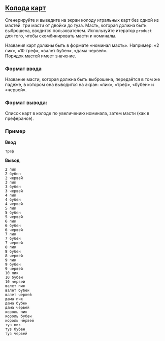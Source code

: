 ## [Колода карт](../../../solutions/3.4/34_f.py)

Сгенерируйте и выведите на экран колоду игральных карт без одной из мастей: три масти от двойки до туза. Масть, которая должна быть выброшена, вводится пользователем. Используйте итератор `product` для того, чтобы скомбинировать масти и номиналы.

Названия карт должны быть в формате «номинал масть». Например: «2 пик», «10 треф», «валет бубен», «дама червей».\
Порядок мастей имеет значение.

### Формат ввода

Название масти, которая должна быть выброшена, передаётся в том же падеже, в котором она выводится на экран: «пик», «треф», «бубен» и «червей».

### Формат вывода:

Список карт в колоде по увеличению номинала, затем масти (как в преферансе).

### Пример

**Ввод**
```plaintext
треф
```

**Вывод**
```plaintext
2 пик
2 бубен
2 червей
3 пик
3 бубен
3 червей
4 пик
4 бубен
4 червей
5 пик
5 бубен
5 червей
6 пик
6 бубен
6 червей
7 пик
7 бубен
7 червей
8 пик
8 бубен
8 червей
9 пик
9 бубен
9 червей
10 пик
10 бубен
10 червей
валет пик
валет бубен
валет червей
дама пик
дама бубен
дама червей
король пик
король бубен
король червей
туз пик
туз бубен
туз червей
```